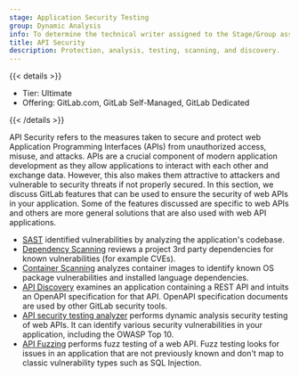 ```yaml
---
stage: Application Security Testing
group: Dynamic Analysis
info: To determine the technical writer assigned to the Stage/Group associated with this page, see https://handbook.gitlab.com/handbook/product/ux/technical-writing/#assignments
title: API Security
description: Protection, analysis, testing, scanning, and discovery.
---
```


{{< details >}}

- Tier: Ultimate
- Offering: GitLab.com, GitLab Self-Managed, GitLab Dedicated

{{< /details >}}

API Security refers to the measures taken to secure and protect web Application Programming Interfaces (APIs) from unauthorized access, misuse, and attacks.
APIs are a crucial component of modern application development as they allow applications to interact with each other and exchange data.
However, this also makes them attractive to attackers and vulnerable to security threats if not properly secured.
In this section, we discuss GitLab features that can be used to ensure the security of web APIs in your application.
Some of the features discussed are specific to web APIs and others are more general solutions that are also used with web API applications.

- [SAST](../sast/_index.md) identified vulnerabilities by analyzing the application's codebase.
- [Dependency Scanning](../dependency_scanning/_index.md) reviews a project 3rd party dependencies for known vulnerabilities (for example CVEs).
- [Container Scanning](../container_scanning/_index.md) analyzes container images to identify known OS package vulnerabilities and installed language dependencies.
- [API Discovery](api_discovery/_index.md) examines an application containing a REST API and intuits an OpenAPI specification for that API. OpenAPI specification documents are used by other GitLab security tools.
- [API security testing analyzer](../api_security_testing/_index.md) performs dynamic analysis security testing of web APIs. It can identify various security vulnerabilities in your application, including the OWASP Top 10.
- [API Fuzzing](../api_fuzzing/_index.md) performs fuzz testing of a web API. Fuzz testing looks for issues in an application that are not previously known and don't map to classic vulnerability types such as SQL Injection.
